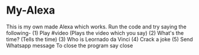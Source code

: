 # My-Alexa
This is my own made Alexa which works.
Run the code and try saying the following-
(1) Play #video (Plays the video which you say)
(2) What's the time? (Tells the time)
(3) Who is Leornado da Vinci 
(4) Crack a joke
(5) Send Whatsapp message
 To close the program say close 
